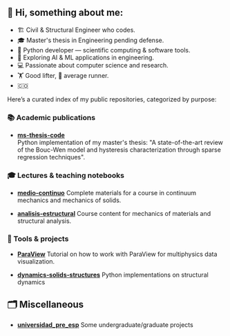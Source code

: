 ## 👋 Hi, something about me:

- :building_construction: Civil & Structural Engineer who codes.  
- :mortar_board: Master's thesis in Engineering pending defense.  
- :snake: Python developer — scientific computing & software tools.  
- :robot: Exploring AI & ML applications in engineering.  
- :computer: Passionate about computer science and research.
- :weight_lifting: Good lifter, :runner: average runner.
- :colombia: 


Here’s a curated index of my public repositories, categorized by purpose:

### 📚 Academic publications
- **[ms-thesis-code](https://github.com/michaelherediaperez/ms-thesis-code)**  
  Python implementation of my master's thesis: "A state-of-the-art review of the Bouc-Wen model and hysteresis characterization through sparse regression techniques".


### 🎓 Lectures & teaching notebooks
- **[medio‑continuo](https://github.com/michaelherediaperez/medio‑continuo)**
  Complete materials for a course in continuum mechanics and mechanics of solids.
  
- **[analisis‑estructural](https://github.com/michaelherediaperez/analisis‑estructural)**
  Course content for mechanics of materials and structural analysis.   


### 🧰 Tools & projects

- **[ParaView](https://github.com/michaelherediaperez/ParaView)**
   Tutorial on how to work with ParaView for multiphysics data visualization.

- **[dynamics‑solids‑structures](https://github.com/michaelherediaperez/dynamics‑solids‑structures)**
    Python implementations on structural dynamics  

## 🗂️ Miscellaneous
- **[universidad_pre_esp](https://github.com/michaelherediaperez/universidad_pre_esp)**
  Some undergraduate/graduate projects


<!--
**michaelherediaperez/michaelherediaperez** is a ✨ _special_ ✨ repository because its `README.md` (this file) appears on your GitHub profile.

Here are some ideas to get you started:

- 🔭 I’m currently working on ...
- 🌱 I’m currently learning ...
- 👯 I’m looking to collaborate on ...
- 🤔 I’m looking for help with ...
- 💬 Ask me about ...
- 📫 How to reach me: ...
- 😄 Pronouns: ...
- ⚡ Fun fact: ...
-->
